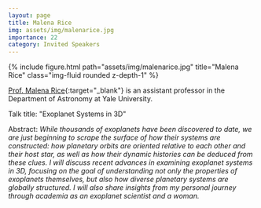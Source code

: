 ```yaml
---
layout: page
title: Malena Rice
img: assets/img/malenarice.jpg
importance: 22
category: Invited Speakers
---
```


<div class="row">
    <div class="col-sm mt-3 mt-md-0">
        {% include figure.html path="assets/img/malenarice.jpg" title="Malena Rice" class="img-fluid rounded z-depth-1" %}
    </div>
</div>

[Prof. Malena Rice](http://www.astro.yale.edu/malenarice/){:target="_blank"} is an assistant professor in the Department of Astronomy at Yale University.

Talk title: "Exoplanet Systems in 3D"

Abstract: _While thousands of exoplanets have been discovered to date, we are just beginning to scrape the surface of how their systems are constructed: how planetary orbits are oriented relative to each other and their host star, as well as how their dynamic histories can be deduced from these clues. I will discuss recent advances in examining exoplanet systems in 3D, focusing on the goal of understanding not only the properties of exoplanets themselves, but also how diverse planetary systems are globally structured. I will also share insights from my personal journey through academia as an exoplanet scientist and a woman._